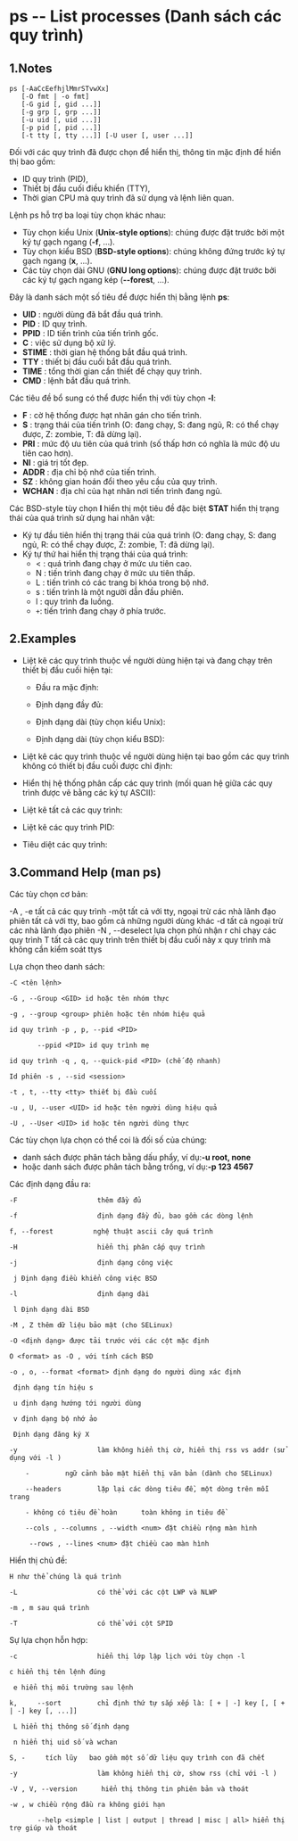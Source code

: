 # ps -- List processes (Danh sách các quy trình)

## 1.Notes
```
ps [-AaCcEefhjlMmrSTvwXx]
   [-O fmt | -o fmt]
   [-G gid [, gid ...]]
   [-g grp [, grp ...]]
   [-u uid [, uid ...]]
   [-p pid [, pid ...]]
   [-t tty [, tty ...]] [-U user [, user ...]]
```
Đối với các quy trình đã được chọn để hiển thị, thông tin mặc định để hiển thị bao gồm:
- ID quy trình (PID),
- Thiết bị đầu cuối điều khiển (TTY),
- Thời gian CPU mà quy trình đã sử dụng và lệnh liên quan.

Lệnh ps hỗ trợ ba loại tùy chọn khác nhau:
- Tùy chọn kiểu Unix (**Unix-style options**): chúng được đặt trước bởi một ký tự gạch ngang (**-f**, ...).
- Tùy chọn kiểu BSD (**BSD-style options**): chúng không đứng trước ký tự gạch ngang (**x**, ...).
- Các tùy chọn dài GNU (**GNU long options**): chúng được đặt trước bởi các ký tự gạch ngang kép (**--forest**, ...).

Đây là danh sách một số tiêu đề được hiển thị bằng lệnh **ps**:
- **UID** : người dùng đã bắt đầu quá trình.
- **PID** : ID quy trình.
- **PPID** : ID tiến trình của tiến trình gốc.
- **C** : việc sử dụng bộ xử lý.
- **STIME** : thời gian hệ thống bắt đầu quá trình.
- **TTY** : thiết bị đầu cuối bắt đầu quá trình.
- **TIME** : tổng thời gian cần thiết để chạy quy trình.
- **CMD** : lệnh bắt đầu quá trình.

Các tiêu đề bổ sung có thể được hiển thị với tùy chọn **-l**:
- **F** : cờ hệ thống được hạt nhân gán cho tiến trình.
- **S** : trạng thái của tiến trình (O: đang chạy, S: đang ngủ, R: có thể chạy được, Z: zombie, T: đã dừng lại).
- **PRI** : mức độ ưu tiên của quá trình (số thấp hơn có nghĩa là mức độ ưu tiên cao hơn).
- **NI** : giá trị tốt đẹp.
- **ADDR** : địa chỉ bộ nhớ của tiến trình.
- **SZ** : không gian hoán đổi theo yêu cầu của quy trình.
- **WCHAN** : địa chỉ của hạt nhân nơi tiến trình đang ngủ.

Các BSD-style tùy chọn **l** hiển thị một tiêu đề đặc biệt **STAT** hiển thị trạng thái của quá trình sử dụng hai nhân vật:
- Ký tự đầu tiên hiển thị trạng thái của quá trình (O: đang chạy, S: đang ngủ, R: có thể chạy được, Z: zombie, T: đã dừng lại).
- Ký tự thứ hai hiển thị trạng thái của quá trình:
  - < : quá trình đang chạy ở mức ưu tiên cao.
  - N : tiến trình đang chạy ở mức ưu tiên thấp.
  - L : tiến trình có các trang bị khóa trong bộ nhớ.
  - s : tiến trình là một người dẫn đầu phiên.
  - l : quy trình đa luồng.
  - `+`: tiến trình đang chạy ở phía trước.
## 2.Examples

- Liệt kê các quy trình thuộc về người dùng hiện tại và đang chạy trên thiết bị đầu cuối hiện tại:

  - Đầu ra mặc định:


  - Định dạng đầy đủ:

  - Định dạng dài (tùy chọn kiểu Unix):

  - Định dạng dài (tùy chọn kiểu BSD):

- Liệt kê các quy trình thuộc về người dùng hiện tại bao gồm các quy trình không có thiết bị đầu cuối được chỉ định:


- Hiển thị hệ thống phân cấp các quy trình (mối quan hệ giữa các quy trình được vẽ bằng các ký tự ASCII):

- Liệt kê tất cả các quy trình:

- Liệt kê các quy trình PID:

- Tiêu diệt các quy trình:

## 3.Command Help (man ps)
Các tùy chọn cơ bản:

-A , -e                tất cả các quy trình
-một                    tất cả với tty, ngoại trừ các nhà lãnh đạo phiên
 tất cả với tty, bao gồm cả những người dùng khác
-d                    tất cả ngoại trừ các nhà lãnh đạo phiên
-N , --deselect        lựa chọn phủ nhận
 r chỉ chạy các quy trình
 T tất cả các quy trình trên thiết bị đầu cuối này
 x quy trình mà không cần kiểm soát ttys

Lựa chọn theo danh sách:
```
-C <tên lệnh>

-G , --Group <GID> id hoặc tên nhóm thực

-g , --group <group> phiên hoặc tên nhóm hiệu quả

id quy trình -p , p, --pid <PID>

       --ppid <PID> id quy trình mẹ

id quy trình -q , q, --quick-pid <PID> (chế độ nhanh)

Id phiên -s , --sid <session>

-t , t, --tty <tty> thiết bị đầu cuối

-u , U, --user <UID> id hoặc tên người dùng hiệu quả

-U , --User <UID> id hoặc tên người dùng thực
```

Các tùy chọn lựa chọn có thể coi là đối số của chúng:
- danh sách được phân tách bằng dấu phẩy, ví dụ:**-u root, none**
- hoặc danh sách được phân tách bằng trống, ví dụ:**-p 123 4567**

Các định dạng đầu ra:
```
-F                    thêm đầy đủ

-f                    định dạng đầy đủ, bao gồm các dòng lệnh

f, --forest          nghệ thuật ascii cây quá trình

-H                    hiển thị phân cấp quy trình

-j                    định dạng công việc

 j Định dạng điều khiển công việc BSD

-l                    định dạng dài

 l Định dạng dài BSD

-M , Z thêm dữ liệu bảo mật (cho SELinux)

-O <định dạng> được tải trước với các cột mặc định

O <format> as -O , với tính cách BSD

-o , o, --format <format> định dạng do người dùng xác định

 định dạng tín hiệu s

 u định dạng hướng tới người dùng

 v định dạng bộ nhớ ảo

 Định dạng đăng ký X

-y                    làm không hiển thị cờ, hiển thị rss vs addr (sử dụng với -l )

    -         ngữ cảnh bảo mật hiển thị văn bản (dành cho SELinux)

    --headers         lặp lại các dòng tiêu đề, một dòng trên mỗi trang

    - không có tiêu đề hoàn      toàn không in tiêu đề

    --cols , --columns , --width <num> đặt chiều rộng màn hình

     --rows , --lines <num> đặt chiều cao màn hình
```

Hiển thị chủ đề:
```
H như thể chúng là quá trình

-L                    có thể với các cột LWP và NLWP

-m , m sau quá trình

-T                    có thể với cột SPID
```

Sự lựa chọn hỗn hợp:
```
-c                    hiển thị lớp lập lịch với tùy chọn -l

c hiển thị tên lệnh đúng

 e hiển thị môi trường sau lệnh

k,     --sort         chỉ định thứ tự sắp xếp là: [ + | -] key [, [ + | -] key [, ...]]

 L hiển thị thông số định dạng

 n hiển thị uid số và wchan

S, -     tích lũy   bao gồm một số dữ liệu quy trình con đã chết

-y                    làm không hiển thị cờ, show rss (chỉ với -l )

-V , V, --version      hiển thị thông tin phiên bản và thoát

-w , w chiều rộng đầu ra không giới hạn

       --help <simple | list | output | thread | misc | all> hiển thị trợ giúp và thoát
```